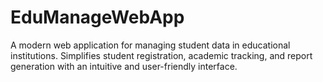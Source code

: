 # EduManageWebApp
A modern web application for managing student data in educational institutions. Simplifies student registration, academic tracking, and report generation with an intuitive and user-friendly interface.
